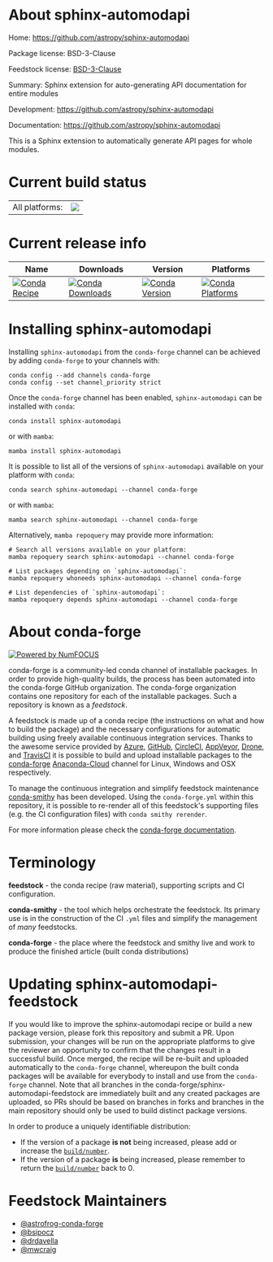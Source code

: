 About sphinx-automodapi
=======================

Home: https://github.com/astropy/sphinx-automodapi

Package license: BSD-3-Clause

Feedstock license: [BSD-3-Clause](https://github.com/conda-forge/sphinx-automodapi-feedstock/blob/main/LICENSE.txt)

Summary: Sphinx extension for auto-generating API documentation for entire modules

Development: https://github.com/astropy/sphinx-automodapi

Documentation: https://github.com/astropy/sphinx-automodapi

This is a Sphinx extension to automatically generate API pages for whole
modules.


Current build status
====================


<table><tr><td>All platforms:</td>
    <td>
      <a href="https://dev.azure.com/conda-forge/feedstock-builds/_build/latest?definitionId=3554&branchName=main">
        <img src="https://dev.azure.com/conda-forge/feedstock-builds/_apis/build/status/sphinx-automodapi-feedstock?branchName=main">
      </a>
    </td>
  </tr>
</table>

Current release info
====================

| Name | Downloads | Version | Platforms |
| --- | --- | --- | --- |
| [![Conda Recipe](https://img.shields.io/badge/recipe-sphinx--automodapi-green.svg)](https://anaconda.org/conda-forge/sphinx-automodapi) | [![Conda Downloads](https://img.shields.io/conda/dn/conda-forge/sphinx-automodapi.svg)](https://anaconda.org/conda-forge/sphinx-automodapi) | [![Conda Version](https://img.shields.io/conda/vn/conda-forge/sphinx-automodapi.svg)](https://anaconda.org/conda-forge/sphinx-automodapi) | [![Conda Platforms](https://img.shields.io/conda/pn/conda-forge/sphinx-automodapi.svg)](https://anaconda.org/conda-forge/sphinx-automodapi) |

Installing sphinx-automodapi
============================

Installing `sphinx-automodapi` from the `conda-forge` channel can be achieved by adding `conda-forge` to your channels with:

```
conda config --add channels conda-forge
conda config --set channel_priority strict
```

Once the `conda-forge` channel has been enabled, `sphinx-automodapi` can be installed with `conda`:

```
conda install sphinx-automodapi
```

or with `mamba`:

```
mamba install sphinx-automodapi
```

It is possible to list all of the versions of `sphinx-automodapi` available on your platform with `conda`:

```
conda search sphinx-automodapi --channel conda-forge
```

or with `mamba`:

```
mamba search sphinx-automodapi --channel conda-forge
```

Alternatively, `mamba repoquery` may provide more information:

```
# Search all versions available on your platform:
mamba repoquery search sphinx-automodapi --channel conda-forge

# List packages depending on `sphinx-automodapi`:
mamba repoquery whoneeds sphinx-automodapi --channel conda-forge

# List dependencies of `sphinx-automodapi`:
mamba repoquery depends sphinx-automodapi --channel conda-forge
```


About conda-forge
=================

[![Powered by
NumFOCUS](https://img.shields.io/badge/powered%20by-NumFOCUS-orange.svg?style=flat&colorA=E1523D&colorB=007D8A)](https://numfocus.org)

conda-forge is a community-led conda channel of installable packages.
In order to provide high-quality builds, the process has been automated into the
conda-forge GitHub organization. The conda-forge organization contains one repository
for each of the installable packages. Such a repository is known as a *feedstock*.

A feedstock is made up of a conda recipe (the instructions on what and how to build
the package) and the necessary configurations for automatic building using freely
available continuous integration services. Thanks to the awesome service provided by
[Azure](https://azure.microsoft.com/en-us/services/devops/), [GitHub](https://github.com/),
[CircleCI](https://circleci.com/), [AppVeyor](https://www.appveyor.com/),
[Drone](https://cloud.drone.io/welcome), and [TravisCI](https://travis-ci.com/)
it is possible to build and upload installable packages to the
[conda-forge](https://anaconda.org/conda-forge) [Anaconda-Cloud](https://anaconda.org/)
channel for Linux, Windows and OSX respectively.

To manage the continuous integration and simplify feedstock maintenance
[conda-smithy](https://github.com/conda-forge/conda-smithy) has been developed.
Using the ``conda-forge.yml`` within this repository, it is possible to re-render all of
this feedstock's supporting files (e.g. the CI configuration files) with ``conda smithy rerender``.

For more information please check the [conda-forge documentation](https://conda-forge.org/docs/).

Terminology
===========

**feedstock** - the conda recipe (raw material), supporting scripts and CI configuration.

**conda-smithy** - the tool which helps orchestrate the feedstock.
                   Its primary use is in the construction of the CI ``.yml`` files
                   and simplify the management of *many* feedstocks.

**conda-forge** - the place where the feedstock and smithy live and work to
                  produce the finished article (built conda distributions)


Updating sphinx-automodapi-feedstock
====================================

If you would like to improve the sphinx-automodapi recipe or build a new
package version, please fork this repository and submit a PR. Upon submission,
your changes will be run on the appropriate platforms to give the reviewer an
opportunity to confirm that the changes result in a successful build. Once
merged, the recipe will be re-built and uploaded automatically to the
`conda-forge` channel, whereupon the built conda packages will be available for
everybody to install and use from the `conda-forge` channel.
Note that all branches in the conda-forge/sphinx-automodapi-feedstock are
immediately built and any created packages are uploaded, so PRs should be based
on branches in forks and branches in the main repository should only be used to
build distinct package versions.

In order to produce a uniquely identifiable distribution:
 * If the version of a package **is not** being increased, please add or increase
   the [``build/number``](https://docs.conda.io/projects/conda-build/en/latest/resources/define-metadata.html#build-number-and-string).
 * If the version of a package **is** being increased, please remember to return
   the [``build/number``](https://docs.conda.io/projects/conda-build/en/latest/resources/define-metadata.html#build-number-and-string)
   back to 0.

Feedstock Maintainers
=====================

* [@astrofrog-conda-forge](https://github.com/astrofrog-conda-forge/)
* [@bsipocz](https://github.com/bsipocz/)
* [@drdavella](https://github.com/drdavella/)
* [@mwcraig](https://github.com/mwcraig/)

